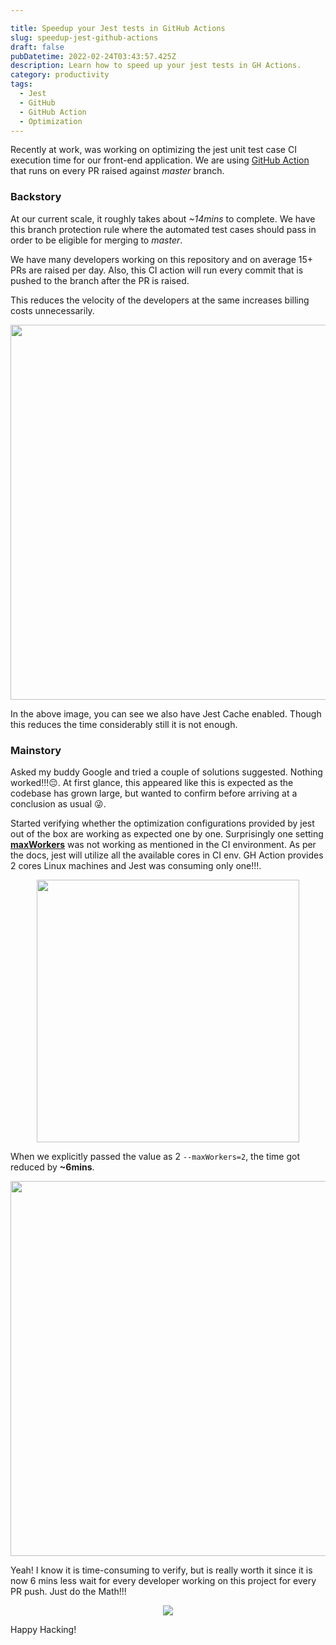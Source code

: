 ```yaml
---

title: Speedup your Jest tests in GitHub Actions
slug: speedup-jest-github-actions
draft: false
pubDatetime: 2022-02-24T03:43:57.425Z
description: Learn how to speed up your jest tests in GH Actions.
category: productivity
tags:
  - Jest
  - GitHub
  - GitHub Action
  - Optimization
---
```

Recently at work, was working on optimizing the jest unit test case CI execution time for our front-end application. We are using [GitHub Action](https://github.com/features/actions) that runs on every PR raised against _master_ branch. 

### Backstory
At our current scale, it roughly takes about _~14mins_ to complete. We have this branch protection rule where the automated test cases should pass in order to be eligible for merging to _master_.

We have many developers working on this repository and on average 15+ PRs are raised per day. Also, this CI action will run every commit that is pushed to the branch after the PR is raised. 

This reduces the velocity of the developers at the same increases billing costs unnecessarily.

<div style="text-align:center">
  <img src="https://i.imgur.com/NPeTwup.png" width="600" />
</div>

In the above image, you can see we also have Jest Cache enabled. Though this reduces the time considerably still it is not enough.

### Mainstory

Asked my buddy Google and tried a couple of solutions suggested. Nothing worked!!!😔. At first glance, this appeared like this is expected as the codebase has grown large, but wanted to confirm before arriving at a conclusion as usual 😜.

Started verifying whether the optimization configurations provided by jest out of the box are working as expected one by one. Surprisingly one setting [**maxWorkers**](https://jestjs.io/docs/cli#--maxworkersnumstring) was not working as mentioned in the CI environment. As per the docs, jest will utilize all the available cores in CI env. GH Action provides 2 cores Linux machines and Jest was consuming only one!!!.

<div style="text-align:center">
 <img src="https://media1.giphy.com/media/jOyc4EahGNPb3FoNuk/giphy.gif" width="420" />
</div>


When we explicitly passed the value as 2 `--maxWorkers=2`, the time got reduced by **~6mins**.

<div style="text-align:center">
  <img src="https://i.imgur.com/IxNK8TR.png" width="600" />
</div>


Yeah! I know it is time-consuming to verify, but is really worth it since it is now 6 mins less wait for every developer working on this project for every PR push. Just do the Math!!!

<div style="text-align:center">
<img src="https://media2.giphy.com/media/QXPmPdudTz4So2P4OQ/giphy.gif" style="max-width: 400px;" />
</div>

Happy Hacking!


